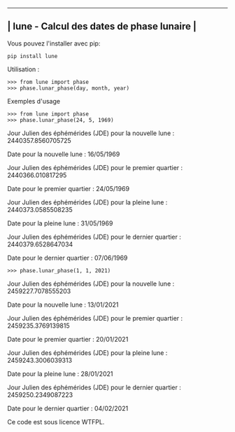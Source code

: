 ---------------------------------------------------
|    lune - Calcul des dates de phase lunaire    |
---------------------------------------------------

Vous pouvez l'installer avec pip:

    pip install lune

Utilisation :

    >>> from lune import phase
    >>> phase.lunar_phase(day, month, year)

Exemples d'usage

    >>> from lune import phase
    >>> phase.lunar_phase(24, 5, 1969)


Jour Julien des éphémérides (JDE) pour la nouvelle lune : 2440357.8560705725


Date pour la nouvelle lune : 16/05/1969


Jour Julien des éphémérides (JDE) pour le premier quartier : 2440366.010817295


Date pour le premier quartier : 24/05/1969


Jour Julien des éphémérides (JDE) pour la pleine lune : 2440373.0585508235


Date pour la pleine lune : 31/05/1969


Jour Julien des éphémérides (JDE) pour le dernier quartier : 2440379.6528647034


Date pour le dernier quartier : 07/06/1969

    >>> phase.lunar_phase(1, 1, 2021)

Jour Julien des éphémérides (JDE) pour la nouvelle lune : 2459227.7078555203


Date pour la nouvelle lune : 13/01/2021


Jour Julien des éphémérides (JDE) pour le premier quartier : 2459235.3769139815


Date pour le premier quartier : 20/01/2021


Jour Julien des éphémérides (JDE) pour la pleine lune : 2459243.3006039313


Date pour la pleine lune : 28/01/2021


Jour Julien des éphémérides (JDE) pour le dernier quartier : 2459250.2349087223


Date pour le dernier quartier : 04/02/2021


Ce code est sous licence WTFPL.
